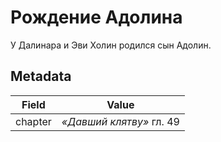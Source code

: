 # Рождение Адолина
У Далинара и Эви Холин родился сын Адолин.

## Metadata
| Field | Value |
| ----- | ----- |
| chapter | *«Давший клятву»* гл. 49 |
